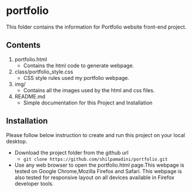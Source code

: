 # portfolio

This folder contains the information for Portfolio website front-end project.

## Contents

1. portfolio.html
    * Contains the html code to generate webpage.
2. class/portfolio_style.css
    * CSS style rules used my portfolio webpage.
3. img/
    * Contains all the images used by the html and css files.
4. README.md
    * Simple documentation for this Project and Installation

## Installation

Please follow below instruction to create and run this project on your local desktop.
* Download the project folder from the github url
	* ```git clone https://github.com/shilpamadini/portfolio.git```
* Use any web browser to open the portfolio.html page.This webpage is tested
on Google Chrome,Mozilla Firefox and Safari. This webpage is also tested for responsive layout on all devices available in Firefox developer tools.

